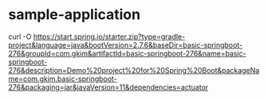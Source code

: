 # sample-application

curl -O https://start.spring.io/starter.zip?type=gradle-project&language=java&bootVersion=2.7.6&baseDir=basic-springboot-276&groupId=com.gkim&artifactId=basic-springboot-276&name=basic-springboot-276&description=Demo%20project%20for%20Spring%20Boot&packageName=com.gkim.basic-springboot-276&packaging=jar&javaVersion=11&dependencies=actuator
